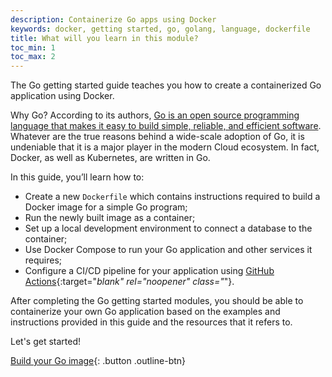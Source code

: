 ```yaml
---
description: Containerize Go apps using Docker
keywords: docker, getting started, go, golang, language, dockerfile
title: What will you learn in this module?
toc_min: 1
toc_max: 2
---
```


The Go getting started guide teaches you how to create a containerized Go application using Docker.

Why Go? According to its authors, [Go is an open source programming language that makes it easy to build simple, reliable, and efficient software][golang]. Whatever are the true reasons behind a wide-scale adoption of Go, it is undeniable that it is a major player in the modern Cloud ecosystem. In fact, Docker, as well as Kubernetes, are written in Go.

[golang]: https://golang.org/

In this guide, you’ll learn how to:

* Create a new `Dockerfile` which contains instructions required to build a Docker image for a simple Go program;
* Run the newly built image as a container;
* Set up a local development environment to connect a database to the container;
* Use Docker Compose to run your Go application and other services it requires;
* Configure a CI/CD pipeline for your application using [GitHub Actions](https://docs.github.com/en/actions){:target="_blank" rel="noopener" class="_"}.

After completing the Go getting started modules, you should be able to containerize your own Go application based on the examples and instructions provided in this guide and the resources that it refers to.

Let's get started!

[Build your Go image](build-images.md){: .button .outline-btn}

<br />
